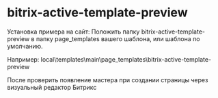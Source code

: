 # bitrix-active-template-preview
Установка примера на сайт:
Положить папку bitrix-active-template-preview
в папку page_templates вашего шаблона, или шаблона по умолчанию.

Например:
local\templates\main\page_templates\bitrix-active-template-preview

После проверить появление мастера при создании страницы через визуальный редактор Битрикс